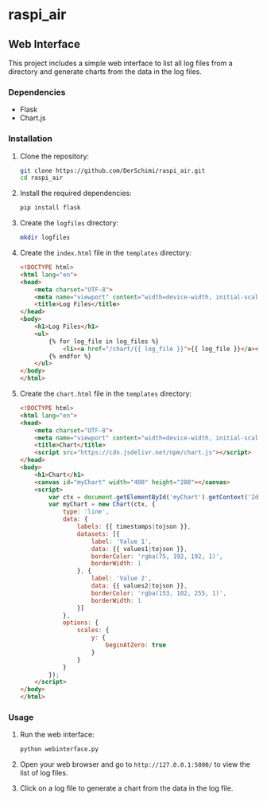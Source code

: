 # raspi_air

## Web Interface

This project includes a simple web interface to list all log files from a directory and generate charts from the data in the log files.

### Dependencies

- Flask
- Chart.js

### Installation

1. Clone the repository:
    ```sh
    git clone https://github.com/DerSchimi/raspi_air.git
    cd raspi_air
    ```

2. Install the required dependencies:
    ```sh
    pip install flask
    ```

3. Create the `logfiles` directory:
    ```sh
    mkdir logfiles
    ```

4. Create the `index.html` file in the `templates` directory:
    ```html
    <!DOCTYPE html>
    <html lang="en">
    <head>
        <meta charset="UTF-8">
        <meta name="viewport" content="width=device-width, initial-scale=1.0">
        <title>Log Files</title>
    </head>
    <body>
        <h1>Log Files</h1>
        <ul>
            {% for log_file in log_files %}
                <li><a href="/chart/{{ log_file }}">{{ log_file }}</a></li>
            {% endfor %}
        </ul>
    </body>
    </html>
    ```

5. Create the `chart.html` file in the `templates` directory:
    ```html
    <!DOCTYPE html>
    <html lang="en">
    <head>
        <meta charset="UTF-8">
        <meta name="viewport" content="width=device-width, initial-scale=1.0">
        <title>Chart</title>
        <script src="https://cdn.jsdelivr.net/npm/chart.js"></script>
    </head>
    <body>
        <h1>Chart</h1>
        <canvas id="myChart" width="400" height="200"></canvas>
        <script>
            var ctx = document.getElementById('myChart').getContext('2d');
            var myChart = new Chart(ctx, {
                type: 'line',
                data: {
                    labels: {{ timestamps|tojson }},
                    datasets: [{
                        label: 'Value 1',
                        data: {{ values1|tojson }},
                        borderColor: 'rgba(75, 192, 192, 1)',
                        borderWidth: 1
                    }, {
                        label: 'Value 2',
                        data: {{ values2|tojson }},
                        borderColor: 'rgba(153, 102, 255, 1)',
                        borderWidth: 1
                    }]
                },
                options: {
                    scales: {
                        y: {
                            beginAtZero: true
                        }
                    }
                }
            });
        </script>
    </body>
    </html>
    ```

### Usage

1. Run the web interface:
    ```sh
    python webinterface.py
    ```

2. Open your web browser and go to `http://127.0.0.1:5000/` to view the list of log files.

3. Click on a log file to generate a chart from the data in the log file.
